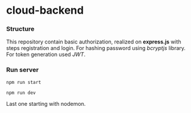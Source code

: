 # cloud-backend

### Structure

This repository contain basic authorization, realized on **express.js** with steps registration and login.
For hashing password using *bcryptjs* library. For token generation used *JWT*.

### Run server

```
npm run start
```
```
npm run dev
```
Last one starting with nodemon.

